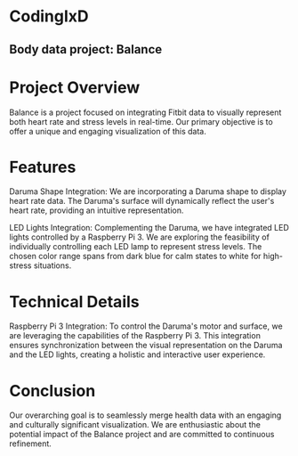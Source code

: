 # CodingIxD
## Body data project: Balance

# Project Overview
Balance is a project focused on integrating Fitbit data to visually represent both heart rate and stress levels in real-time. Our primary objective is to offer a unique and engaging visualization of this data.

# Features
Daruma Shape Integration: We are incorporating a Daruma shape to display heart rate data. The Daruma's surface will dynamically reflect the user's heart rate, providing an intuitive representation.

LED Lights Integration: Complementing the Daruma, we have integrated LED lights controlled by a Raspberry Pi 3. We are exploring the feasibility of individually controlling each LED lamp to represent stress levels. The chosen color range spans from dark blue for calm states to white for high-stress situations.

# Technical Details
Raspberry Pi 3 Integration: To control the Daruma's motor and surface, we are leveraging the capabilities of the Raspberry Pi 3. This integration ensures synchronization between the visual representation on the Daruma and the LED lights, creating a holistic and interactive user experience.

# Conclusion
Our overarching goal is to seamlessly merge health data with an engaging and culturally significant visualization. We are enthusiastic about the potential impact of the Balance project and are committed to continuous refinement.

